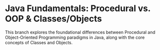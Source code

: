 # Java Fundamentals: Procedural vs. OOP & Classes/Objects

This branch explores the foundational differences between Procedural and Object-Oriented Programming paradigms in Java, along with the core concepts of Classes and Objects.

